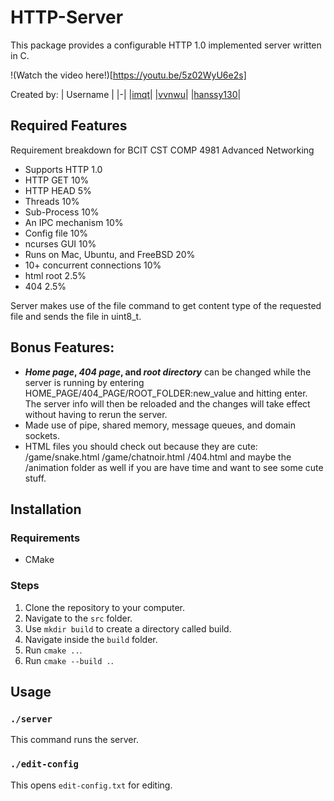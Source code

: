 # HTTP-Server
This package provides a configurable HTTP 1.0 implemented server written in C.

!(Watch the video here!)[https://youtu.be/5z02WyU6e2s]

Created by:
| Username |
|-|
|[imqt](https://github.com/imqt)|
|[vvnwu](https://github.com/vvnwu)|
|[hanssy130](https://github.com/hanssy130)|

## Required Features
Requirement breakdown for BCIT CST COMP 4981 Advanced Networking
- Supports HTTP 1.0
- HTTP GET  	                     10%
- HTTP HEAD 	                     5%
- Threads 	                       10%
- Sub-Process                      10%
- An IPC mechanism                 10%
- Config file 	                   10%
- ncurses GUI                      10% 
- Runs on Mac, Ubuntu, and FreeBSD 20%
- 10+ concurrent connections 	     10%
- html root                        2.5%
- 404 	                           2.5%

Server makes use of the file command to get content type of the requested file and sends the file in uint8_t.

## Bonus Features:
- ***Home page*, *404 page*, and *root directory*** can be changed while the server is running
  by entering HOME_PAGE/404_PAGE/ROOT_FOLDER:new_value and hitting enter.
  The server info will then be reloaded and the changes will take effect without having to rerun the server.
- Made use of pipe, shared memory, message queues, and domain sockets.
- HTML files you should check out because they are cute:
    /game/snake.html
    /game/chatnoir.html
    /404.html
    and maybe the /animation folder as well if you are have time and want to see some cute stuff.
    





    

## Installation
### Requirements
- CMake
### Steps
1. Clone the repository to your computer.
2. Navigate to the `src` folder.
3. Use `mkdir build` to create a directory called build.
4. Navigate inside the `build` folder.
5. Run `cmake ..`.
6. Run `cmake --build .`.

## Usage
### `./server`
This command runs the server.
### `./edit-config`
This opens `edit-config.txt` for editing.
